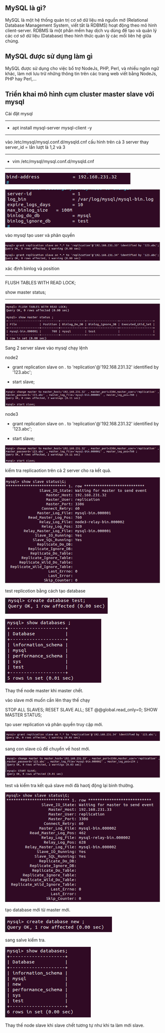 ## MySQL là gì?

MySQL là một hệ thống quản trị cơ sở dữ liệu mã nguồn mở (Relational Database Management System, viết tắt là RDBMS) hoạt động theo mô hình client-server. RDBMS là một phần mềm hay dịch vụ dùng để tạo và quản lý các cơ sở dữ liệu (Database) theo hình thức quản lý các mối liên hệ giữa chúng.

## MySQL được sử dụng làm gì

MySQL được sử dụng cho việc bổ trợ NodeJs, PHP, Perl, và nhiều ngôn ngữ khác, làm nơi lưu trữ những thông tin trên các trang web viết bằng NodeJs, PHP hay Perl,...



## Triển khai mô hình cụm cluster master slave với mysql

Cài đặt mysql

---
- apt install mysql-server mysql-client -y
---

vào /etc/mysql/mysql.conf.d/mysqld.cnf cấu hình trên cả 3 server thay server_id = lần lượt là 1,2 và 3

---
- vim /etc/mysql/mysql.conf.d/mysqld.cnf 

---

![mysqlimage1](Image/mysqlimage1.png)

![mysqlimage2](Image/mysqlimage2.png)

vào mysql tạo user và phân quyền 

![mysqlimage3](Image/mysqlimage3.png)


xác định binlog và position

---

FLUSH TABLES WITH READ LOCK;

show master status;

---

![mysqlimage4](Image/mysqlimage4.png)

Sang 2 server slave vào mysql chạy lệnh

node2

- grant replication slave on *.* to 'replication'@'192.168.231.32' identified by '123.abc';

- start slave;

![mysqlimage5](Image/mysqlimage5.png)

node3

- grant replication slave on *.* to 'replication'@'192.168.231.32' identified by '123.abc';

- start slave;

![mysqlimage5](Image/mysqlimage5.png)

kiểm tra replicaotion trên cả 2 server cho ra kết quả.

![mysqlimage6](Image/mysqlimag6.png)

test replicotion bằng cách tạo database

![mysqlimage7](Image/mysqlimag7.png)

![mysqlimage8](Image/mysqlimag8.png)


Thay thế node master khi master chết.

vào slave mới muốn cần lên thay thế chạy


STOP ALL SLAVES;
RESET SLAVE ALL;
SET @@global.read_only=0;
SHOW MASTER STATUS;

tạo user replication và phân quyền truy cập mới.

![mysqlimage6](Image/mysqlimage6.png)

sang con slave cũ để chuyển về host mới.

![mysqlimage10](Image/mysqlimage10.png)

test và kiểm tra kết quả slave mới đã haotj động lại bình thường.

![mysqlimane11](Image/mysqlimage11.png)

tạo database mới từ master mới.

![mysqlimage12](Image/mysqlimage12.png)

sang salve kiểm tra.

![mysqlimage13](Image/mysqlimage13.png)


Thay thế node slave khi slave chết tương tự như khi ta làm mới slave.


























